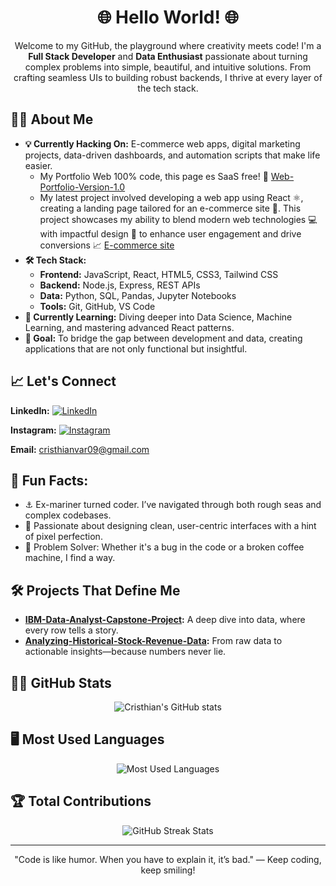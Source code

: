 <h1 align="center">🌐 Hello World! 🌐</h1>

<p align="center">
  Welcome to my GitHub, the playground where creativity meets code! I'm a <strong>Full Stack Developer</strong> and <strong>Data Enthusiast</strong> passionate about turning complex problems into simple, beautiful, and intuitive solutions. From crafting seamless UIs to building robust backends, I thrive at every layer of the tech stack.
</p>

<h2>🧑‍💻 About Me</h2>

<ul style= text-indent: -10px>
  <li style= text-indent: -10px, padding-left: 20px; margin-left: 0><strong>💡 Currently Hacking On:</strong> E-commerce web apps, digital marketing projects, data-driven dashboards, and automation scripts that make life easier.<br>
    <ul>
      <li>My Portfolio Web 100% code, this page es SaaS free! 🚫 <a href="https://cristhianvargasvertiz.github.io/Web-Portfolio-Version-1.0/">Web-Portfolio-Version-1.0</a>
      </li>
      <li>My latest project involved developing a web app using React ⚛️, creating a landing page tailored for an e-commerce site 🛒. This project showcases my ability to blend modern web technologies 💻 with impactful design 🎨 to enhance user engagement and drive conversions 📈 <a href="https://cristhianvargasvertiz.github.io/e-plantShopping/">E-commerce site</a>
      </li>
    </ul>
  </li>
  
  <li><strong>🛠️ Tech Stack:</strong>
    <ul>
      <li><strong>Frontend:</strong> JavaScript, React, HTML5, CSS3, Tailwind CSS</li>
      <li><strong>Backend:</strong> Node.js, Express, REST APIs</li>
      <li><strong>Data:</strong> Python, SQL, Pandas, Jupyter Notebooks</li>
      <li><strong>Tools:</strong> Git, GitHub, VS Code</li>
    </ul>
  </li>
  <li><strong>🌱 Currently Learning:</strong> Diving deeper into Data Science, Machine Learning, and mastering advanced React patterns.</li>
  <li><strong>🎯 Goal:</strong> To bridge the gap between development and data, creating applications that are not only functional but insightful.</li>
</ul>

<h2>📈 Let's Connect</h2>
<p>
  <strong>LinkedIn:</strong> <a href="https://www.linkedin.com/in/cristhianvargasvertiz">
  <img src="https://camo.githubusercontent.com/bbd5a3be2124528ab2064d49356ed845b5f9a05fc79c603e25c76c6601e28b67/68747470733a2f2f696d672e736869656c64732e696f2f62616467652f4c696e6b6564496e2d2532333030373742352e7376673f6c6f676f3d6c696e6b6564696e266c6f676f436f6c6f723d7768697465" alt="LinkedIn" data-canonical-src="https://img.shields.io/badge/LinkedIn-%230077B5.svg?logo=linkedin&amp;logoColor=white" style="max-width: 100%;"></a> <br>

  <strong>Instagram:</strong> <a href="https://www.instagram.com/cristhianvar09">
  <img src="https://camo.githubusercontent.com/c8bd82d89314e366e096370c91aa3551ed65626c3da39b485720548d873d241f/68747470733a2f2f696d672e736869656c64732e696f2f62616467652f496e7374616772616d2d2532334534343035462e7376673f6c6f676f3d496e7374616772616d266c6f676f436f6c6f723d7768697465" alt="Instagram" data-canonical-src="https://img.shields.io/badge/Instagram-%23E4405F.svg?logo=Instagram&amp;logoColor=white" style="max-width: 100%;"></a>
  
  <strong>Email:</strong> <a href="mailto:cristhianvar09@gmail.com">cristhianvar09@gmail.com</a>
</p>

<h2>🧠 Fun Facts:</h2>
<ul>
  <li>⚓ Ex-mariner turned coder. I’ve navigated through both rough seas and complex codebases.</li>
  <li>🎨 Passionate about designing clean, user-centric interfaces with a hint of pixel perfection.</li>
  <li>🧩 Problem Solver: Whether it's a bug in the code or a broken coffee machine, I find a way.</li>
</ul>

<h2>🛠️ Projects That Define Me</h2>
<ul>
  <li><strong><a href="https://github.com/cristhianvargasvertiz/IBM-Data-Analyst-Capstone-Project">IBM-Data-Analyst-Capstone-Project</a>:</strong> A deep dive into data, where every row tells a story.</li>
  <li><strong><a href="https://github.com/cristhianvargasvertiz/Analyzing-Historical-Stock-Revenue-Data-and-Building-a-Dashboard">Analyzing-Historical-Stock-Revenue-Data</a>:</strong> From raw data to actionable insights—because numbers never lie.</li>
</ul>

<h2>🧑‍🚀 GitHub Stats</h2>
<p align="center">
  <img src="https://github-readme-stats.vercel.app/api?username=cristhianvargasvertiz&show_icons=true&theme=radical" alt="Cristhian's GitHub stats">
</p>

<h2>🖥️ Most Used Languages</h2>
<p align="center">
  <img src="https://github-readme-stats.vercel.app/api/top-langs/?username=cristhianvargasvertiz&layout=compact&theme=radical" alt="Most Used Languages">
</p>

<h2>🏆 Total Contributions</h2>
<p align="center">
  <img src="https://github-readme-streak-stats.herokuapp.com/?user=cristhianvargasvertiz&theme=radical" alt="GitHub Streak Stats">
</p>

<hr>

<p align="center">
  "Code is like humor. When you have to explain it, it’s bad." — Keep coding, keep smiling!
</p>
